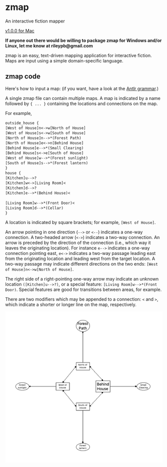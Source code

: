 # zmap
 An interactive fiction mapper
 
 [v1.0.0 for Mac](https://github.com/rileypb/zmap/releases/download/v1.0.0/zmap.dmg)
 
 __If anyone out there would be willing to package zmap for Windows and/or Linux, let me know at rileypb@gmail.com__

 zmap is an easy, text-driven mapping application for interactive fiction. Maps are input using a simple domain-specific language.
 
 ## zmap code
 Here's how to input a map: (if you want, have a look at the [Antlr grammar](https://github.com/rileypb/zmap/blob/main/src/main/python/zmap.g4).)
 
 A single zmap file can contain multiple maps. A map is indicated by a name followed by `{ ... }` containing the locations and connections on the map.
 
 For example,
 
 ```
 outside_house {
[West of House]n<->w[North of House]
[West of House]s<->w[South of House]
[North of House]n-->*(Forest Path)
[North of House]e<->n[Behind House]
[Behind House]e-->*(Small Clearing)
[Behind House]s<->e[South of House]
[West of House]w-->*(Forest sunlight)
[South of House]s-->*(Forest lantern)
}
house {
[Kitchen]u-->?
[Kitchen]w<->[Living Room]<
[Kitchen]d-->?
[Kitchen]e-->*(Behind House)<

[Living Room]w-->*(Front Door)<
[Living Room]d-->*(Cellar)
}
 ```
 A location is indicated by square brackets; for example, `[West of House]`. 
 
 An arrow pointing in one direction (`-->` or `<--`) indicates a one-way connection. A two-headed arrow (`<->`) indicates a two-way connection. An arrow is preceded by the direction of the connection (i.e., which way it leaves the originating location). For instance `e-->` indicates a one-way connection pointing east, `e<->` indicates a two-way passage leading east from the originating location and leading west from the target location. A two-way passage may indicate different directions on the two ends: `[West of House]n<->w[North of House]`.
 
 The right side of a right-pointing one-way arrow may indicate an unknown location `([Kitchen]u-->?)`, or a special feature: `[Living Room]w-->*(Front Door)`. Special features are good for transitions between areas, for example.
 
 There are two modifiers which may be appended to a connection: `<` and `>`, which indicate a shorter or longer line on the map, respectively.
 
 ![Outside the House](https://github.com/rileypb/zmap/blob/main/example_map.png)
 
